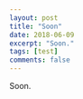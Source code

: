 ```yaml
---
layout: post
title: "Soon"
date: 2018-06-09
excerpt: "Soon."
tags: [test]
comments: false
---
```


Soon.